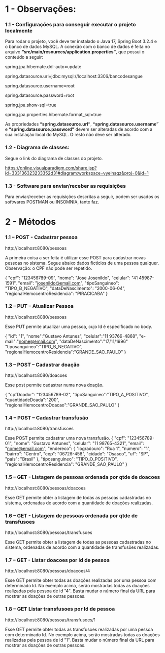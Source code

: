 # 1 - Observações:
### 1.1 - Configurações para conseguir executar o projeto localmente
Para rodar o projeto, você deve ter instalado o Java 17, Spring Boot 3.2.4 e o banco de dados MySQL. A
conexão com o banco de dados é feita no arquivo **“src/main/resources/application.properties”**, que
possui o conteúdo a seguir:

spring.jpa.hibernate.ddl-auto=update

spring.datasource.url=jdbc:mysql://localhost:3306/bancodesangue

spring.datasource.username=root

spring.datasource.password=root

spring.jpa.show-sql=true

spring.jpa.properties.hibernate.format_sql=true

As propriedades **“spring.datasource.url”**, **“spring.datasource.username”** e **“spring.datasource.password”**
devem ser alteradas de acordo com a sua instalação local do MySQL. O resto não deve ser alterado.

### 1.2 - Diagrama de classes:
Segue o link do diagrama de classes do projeto.

https://online.visualparadigm.com/share.jsp?id=333136323233352d31#diagram:workspace=vyeinsqz&proj=0&id=1

### 1.3 - Software para enviar/receber as requisições
Para enviar/receber as requisições descritas a seguir, podem ser usados os softwares POSTMAN ou
INSOMNIA, tanto faz.

# 2 - Métodos

### 1.1 – POST - Cadastrar pessoa

http://localhost:8080/pessoas

A primeira coisa a ser feita é utilizar esse POST para cadastrar novas pessoas no sistema. Segue abaixo dados
fictícios de uma pessoa qualquer. Observação: o CPF não pode ser repetido.

{
 "cpf": "123456789-09",
 "nome": "Jose Josenildo",
 "celular": "41 45987-1591",
 "email": "josenildo@email.com",
 "tipoSanguineo": "TIPO_B_NEGATIVO",
 "dataDeNascimento": "2000-06-04",
 "regionalHemocentroResidencia": "PIRACICABA"
 }
 
### 1.2 – PUT – Atualizar Pessoa

http://localhost:8080/pessoas

Esse PUT permite atualizar uma pessoa, cujo Id é especificado no body.

{
 "id": "1",
 "nome":"Gustavo Antunes",
 "celular":"11 93769-4868",
 "e-mail":"nome@email.com",
 "dataDeNascimento":"17/11/1996"
 "tiposanguineo":"TIPO_B_NEGATIVO",
 "regionalHemocentroResidencia":"GRANDE_SAO_PAULO"
}

### 1.3 – POST – Cadastrar doação

http://localhost:8080/doacoes

Esse post permite cadastrar numa nova doação.

{
 "cpfDoador": "123456789-02",
 "tipoSanguineo":"TIPO_A_POSITIVO",
 "quantidadeDoada":"200",
 "regionalHemocentroDoacao":"GRANDE_SAO_PAULO"
 }
 
### 1.4 – POST – Cadastrar transfusão

http://localhost:8080/transfusoes

Esse POST permite cadastrar uma nova transfusão.
{
 "cpf": "123456789-01",
 "nome": "Gustavo Antunes",
 "celular": "11 98765-4321",
 "email": "nome@email.com",
 "endereco": { "logradouro": "Rua 1", "numero": "1", "bairro": "Centro", "cep": "06726-458", "cidade":
"Osasco", "uf": "SP", "pais": "Brasil" },
 "tiposanguineo": "TIPO_O_POSITIVO",
 "regionalHemocentroResidencia": "GRANDE_SAO_PAULO"
 }
 
### 1.5 – GET - Listagem de pessoas ordenada por qtde de doacoes

http://localhost:8080/pessoas/doacoes

Esse GET permite obter a listagem de todas as pessoas cadastradas no sistema, ordenadas de acordo com a
quantidade de doações realizadas.

### 1.6 – GET - Listagem de pessoas ordenada por qtde de transfusoes

http://localhost:8080/pessoas/transfusoes

Esse GET permite obter a listagem de todas as pessoas cadastradas no sistema, ordenadas de acordo com a
quantidade de transfusões realizadas.

### 1.7 – GET - Listar doacoes por Id de pessoa

http://localhost:8080/pessoas/doacoes/4

Esse GET permite obter todas as doações realizadas por uma pessoa com determinado Id. No exemplo acima,
serão mostradas todas as doações realizadas pela pessoa de id "4". Basta mudar o número final da URL para
mostrar as doações de outras pessoas.

### 1.8 – GET Listar transfusoes por Id de pessoa

http://localhost:8080/pessoas/transfusoes/1

Esse GET permite obter todas as transfusoes realizadas por uma pessoa com determinado Id. No exemplo
acima, serão mostradas todas as doações realizadas pela pessoa de id "1". Basta mudar o número final da
URL para mostrar as doações de outras pessoas.